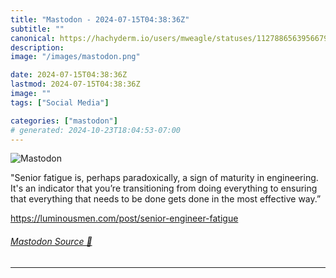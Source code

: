 ```yaml
---
title: "Mastodon - 2024-07-15T04:38:36Z"
subtitle: ""
canonical: https://hachyderm.io/users/mweagle/statuses/112788656395667967
description:
image: "/images/mastodon.png"

date: 2024-07-15T04:38:36Z
lastmod: 2024-07-15T04:38:36Z
image: ""
tags: ["Social Media"]

categories: ["mastodon"]
# generated: 2024-10-23T18:04:53-07:00
---
```

![Mastodon](/images/mastodon.png)

<p>&quot;Senior fatigue is, perhaps paradoxically, a sign of maturity in engineering. It&#39;s an indicator that you’re transitioning from doing everything to ensuring that everything that needs to be done gets done in the most effective way.”</p><p><a href="https://luminousmen.com/post/senior-engineer-fatigue" target="_blank" rel="nofollow noopener noreferrer" translate="no"><span class="invisible">https://</span><span class="ellipsis">luminousmen.com/post/senior-en</span><span class="invisible">gineer-fatigue</span></a></p>


###### [Mastodon Source 🐘](https://hachyderm.io/@mweagle/112788656395667967)

___

